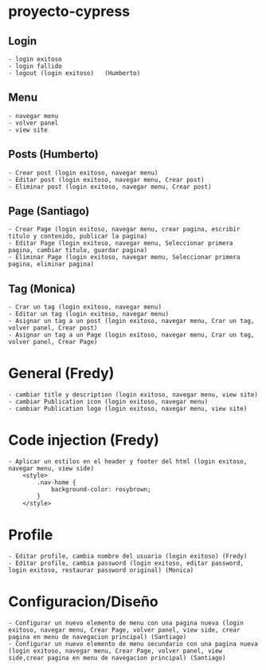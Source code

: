 # proyecto-cypress

## Login
    - login exitoso 
    - login fallido 
    - logout (login exitoso)   (Humberto)

## Menu
    - navegar menu
    - volver panel
    - view site

## Posts (Humberto)
    - Crear post (login exitoso, navegar menu)
    - Editar post (login exitoso, navegar menu, Crear post)
    - Eliminar post (login exitoso, navegar menu, Crear post)
   
## Page (Santiago) 
    - Crear Page (login exitoso, navegar menu, crear pagina, escribir titulo y contenido, publicar la pagina)
    - Editar Page (login exitoso, navegar menu, Seleccionar primera pagina, cambiar titulo, guardar pagina)
    - Eliminar Page (login exitoso, navegar menu, Seleccionar primera pagina, eliminar pagina)

## Tag (Monica)
    - Crar un tag (login exitoso, navegar menu)
    - Editar un tag (login exitoso, navegar menu)
    - Asignar un tag a un post (login exitoso, navegar menu, Crar un tag, volver panel, Crear post)
    - Asignar un tag a un Page (login exitoso, navegar menu, Crar un tag, volver panel, Crear Page)

# General (Fredy)
    - cambiar title y description (login exitoso, navegar menu, view site)
    - cambiar Publication icon (login exitoso, navegar menu)
    - cambiar Publication logo (login exitoso, navegar menu, view site)

# Code injection (Fredy)
    - Aplicar un estilos en el header y footer del html (login exitoso, navegar menu, view side)
        <style>
            .nav-home {
                background-color: rosybrown;
            }
        </style>

# Profile 
    - Editar profile, cambia nombre del usuario (login exitoso) (Fredy)
    - Editar profile, cambia password (login exitoso, editar password, login exitoso, restaurar password original) (Monica)

# Configuracion/Diseño 
    - Configurar un nuevo elemento de menu con una pagina nueva (login exitoso, navegar menu, Crear Page, volver panel, view side, crear pagina en menu de navegacion principal) (Santiago)
    - Configurar un nuevo elemento de menu secundario con una pagina nueva (login exitoso, navegar menu, Crear Page, volver panel, view side,crear pagina en menu de navegacion principal) (Santiago)
